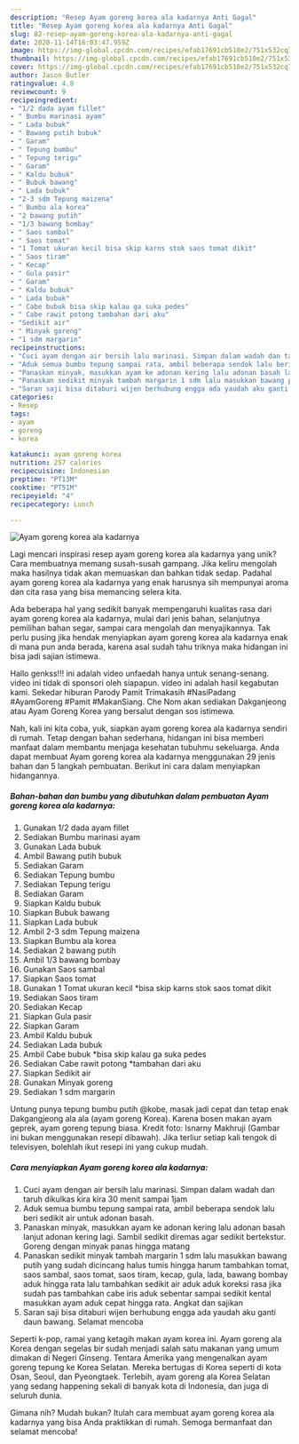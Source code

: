 ```yaml
---
description: "Resep Ayam goreng korea ala kadarnya Anti Gagal"
title: "Resep Ayam goreng korea ala kadarnya Anti Gagal"
slug: 82-resep-ayam-goreng-korea-ala-kadarnya-anti-gagal
date: 2020-11-14T16:03:47.959Z
image: https://img-global.cpcdn.com/recipes/efab17691cb510e2/751x532cq70/ayam-goreng-korea-ala-kadarnya-foto-resep-utama.jpg
thumbnail: https://img-global.cpcdn.com/recipes/efab17691cb510e2/751x532cq70/ayam-goreng-korea-ala-kadarnya-foto-resep-utama.jpg
cover: https://img-global.cpcdn.com/recipes/efab17691cb510e2/751x532cq70/ayam-goreng-korea-ala-kadarnya-foto-resep-utama.jpg
author: Jason Butler
ratingvalue: 4.8
reviewcount: 9
recipeingredient:
- "1/2 dada ayam fillet"
- " Bumbu marinasi ayam"
- " Lada bubuk"
- " Bawang putih bubuk"
- " Garam"
- " Tepung bumbu"
- " Tepung terigu"
- " Garam"
- " Kaldu bubuk"
- " Bubuk bawang"
- " Lada bubuk"
- "2-3 sdm Tepung maizena"
- " Bumbu ala korea"
- "2 bawang putih"
- "1/3 bawang bombay"
- " Saos sambal"
- " Saos tomat"
- "1 Tomat ukuran kecil bisa skip karns stok saos tomat dikit"
- " Saos tiram"
- " Kecap"
- " Gula pasir"
- " Garam"
- " Kaldu bubuk"
- " Lada bubuk"
- " Cabe bubuk bisa skip kalau ga suka pedes"
- " Cabe rawit potong tambahan dari aku"
- "Sedikit air"
- " Minyak goreng"
- "1 sdm margarin"
recipeinstructions:
- "Cuci ayam dengan air bersih lalu marinasi. Simpan dalam wadah dan taruh dikulkas kira kira 30 menit sampai 1jam"
- "Aduk semua bumbu tepung sampai rata, ambil beberapa sendok lalu beri sedikit air untuk adonan basah."
- "Panaskan minyak, masukkan ayam ke adonan kering lalu adonan basah lanjut adonan kering lagi. Sambil sedikit diremas agar sedikit bertekstur. Goreng dengan minyak panas hingga matang"
- "Panaskan sedikit minyak tambah margarin 1 sdm lalu masukkan bawang putih yang sudah dicincang halus tumis hingga harum tambahkan tomat, saos sambal, saos tomat, saos tiram, kecap, gula, lada, bawang bombay aduk hingga rata lalu tambahkan sedikit air aduk aduk koreksi rasa jika sudah pas tambahkan cabe iris aduk sebentar sampai sedikit kental masukkan ayam aduk cepat hingga rata. Angkat dan sajikan"
- "Saran saji bisa ditaburi wijen berhubung engga ada yaudah aku ganti daun bawang. Selamat mencoba"
categories:
- Resep
tags:
- ayam
- goreng
- korea

katakunci: ayam goreng korea 
nutrition: 257 calories
recipecuisine: Indonesian
preptime: "PT13M"
cooktime: "PT51M"
recipeyield: "4"
recipecategory: Lunch

---
```



![Ayam goreng korea ala kadarnya](https://img-global.cpcdn.com/recipes/efab17691cb510e2/751x532cq70/ayam-goreng-korea-ala-kadarnya-foto-resep-utama.jpg)

Lagi mencari inspirasi resep ayam goreng korea ala kadarnya yang unik? Cara membuatnya memang susah-susah gampang. Jika keliru mengolah maka hasilnya tidak akan memuaskan dan bahkan tidak sedap. Padahal ayam goreng korea ala kadarnya yang enak harusnya sih mempunyai aroma dan cita rasa yang bisa memancing selera kita.

Ada beberapa hal yang sedikit banyak mempengaruhi kualitas rasa dari ayam goreng korea ala kadarnya, mulai dari jenis bahan, selanjutnya pemilihan bahan segar, sampai cara mengolah dan menyajikannya. Tak perlu pusing jika hendak menyiapkan ayam goreng korea ala kadarnya enak di mana pun anda berada, karena asal sudah tahu triknya maka hidangan ini bisa jadi sajian istimewa.

Hallo genkss!!! ini adalah video unfaedah hanya untuk senang-senang. video ini tidak di sponsori oleh siapapun. video ini adalah hasil kegabutan kami. Sekedar hiburan Parody Pamit Trimakasih #NasiPadang #AyamGoreng #Pamit #MakanSiang. Che Nom akan sediakan Dakganjeong atau Ayam Goreng Korea yang bersalut dengan sos istimewa.


Nah, kali ini kita coba, yuk, siapkan ayam goreng korea ala kadarnya sendiri di rumah. Tetap dengan bahan sederhana, hidangan ini bisa memberi manfaat dalam membantu menjaga kesehatan tubuhmu sekeluarga. Anda dapat membuat Ayam goreng korea ala kadarnya menggunakan 29 jenis bahan dan 5 langkah pembuatan. Berikut ini cara dalam menyiapkan hidangannya.

<!--inarticleads1-->

##### Bahan-bahan dan bumbu yang dibutuhkan dalam pembuatan Ayam goreng korea ala kadarnya:

1. Gunakan 1/2 dada ayam fillet
1. Sediakan  Bumbu marinasi ayam
1. Gunakan  Lada bubuk
1. Ambil  Bawang putih bubuk
1. Sediakan  Garam
1. Sediakan  Tepung bumbu
1. Sediakan  Tepung terigu
1. Sediakan  Garam
1. Siapkan  Kaldu bubuk
1. Siapkan  Bubuk bawang
1. Siapkan  Lada bubuk
1. Ambil 2-3 sdm Tepung maizena
1. Siapkan  Bumbu ala korea
1. Sediakan 2 bawang putih
1. Ambil 1/3 bawang bombay
1. Gunakan  Saos sambal
1. Siapkan  Saos tomat
1. Gunakan 1 Tomat ukuran kecil *bisa skip karns stok saos tomat dikit
1. Sediakan  Saos tiram
1. Sediakan  Kecap
1. Siapkan  Gula pasir
1. Siapkan  Garam
1. Ambil  Kaldu bubuk
1. Sediakan  Lada bubuk
1. Ambil  Cabe bubuk *bisa skip kalau ga suka pedes
1. Sediakan  Cabe rawit potong *tambahan dari aku
1. Siapkan Sedikit air
1. Gunakan  Minyak goreng
1. Sediakan 1 sdm margarin


Untung punya tepung bumbu putih @kobe, masak jadi cepat dan tetap enak Dakgangjeong ala ala (ayam goreng Korea). Karena bosen makan ayam geprek, ayam goreng tepung biasa. Kredit foto: Isnarny Makhruji (Gambar ini bukan menggunakan resepi dibawah). Jika terliur setiap kali tengok di televisyen, bolehlah ikut resepi ini yang cukup mudah. 

<!--inarticleads2-->

##### Cara menyiapkan Ayam goreng korea ala kadarnya:

1. Cuci ayam dengan air bersih lalu marinasi. Simpan dalam wadah dan taruh dikulkas kira kira 30 menit sampai 1jam
1. Aduk semua bumbu tepung sampai rata, ambil beberapa sendok lalu beri sedikit air untuk adonan basah.
1. Panaskan minyak, masukkan ayam ke adonan kering lalu adonan basah lanjut adonan kering lagi. Sambil sedikit diremas agar sedikit bertekstur. Goreng dengan minyak panas hingga matang
1. Panaskan sedikit minyak tambah margarin 1 sdm lalu masukkan bawang putih yang sudah dicincang halus tumis hingga harum tambahkan tomat, saos sambal, saos tomat, saos tiram, kecap, gula, lada, bawang bombay aduk hingga rata lalu tambahkan sedikit air aduk aduk koreksi rasa jika sudah pas tambahkan cabe iris aduk sebentar sampai sedikit kental masukkan ayam aduk cepat hingga rata. Angkat dan sajikan
1. Saran saji bisa ditaburi wijen berhubung engga ada yaudah aku ganti daun bawang. Selamat mencoba


Seperti k-pop, ramai yang ketagih makan ayam korea ini. Ayam goreng ala Korea dengan segelas bir sudah menjadi salah satu makanan yang umum dimakan di Negeri Ginseng. Tentara Amerika yang mengenalkan ayam goreng tepung ke Korea Selatan. Mereka bertugas di Korea seperti di kota Osan, Seoul, dan Pyeongtaek. Terlebih, ayam goreng ala Korea Selatan yang sedang happening sekali di banyak kota di Indonesia, dan juga di seluruh dunia. 

Gimana nih? Mudah bukan? Itulah cara membuat ayam goreng korea ala kadarnya yang bisa Anda praktikkan di rumah. Semoga bermanfaat dan selamat mencoba!
